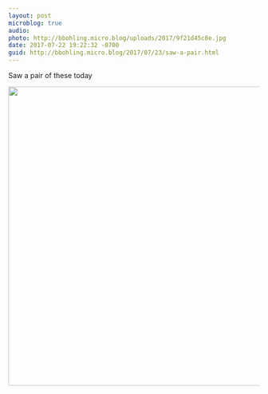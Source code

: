 ```yaml
---
layout: post
microblog: true
audio: 
photo: http://bbohling.micro.blog/uploads/2017/9f21d45c8e.jpg
date: 2017-07-22 19:22:32 -0700
guid: http://bbohling.micro.blog/2017/07/23/saw-a-pair.html
---
```

Saw a pair of these today

<img src="http://bbohling.micro.blog/uploads/2017/9f21d45c8e.jpg" width="600" height="600" style="height: auto" />
